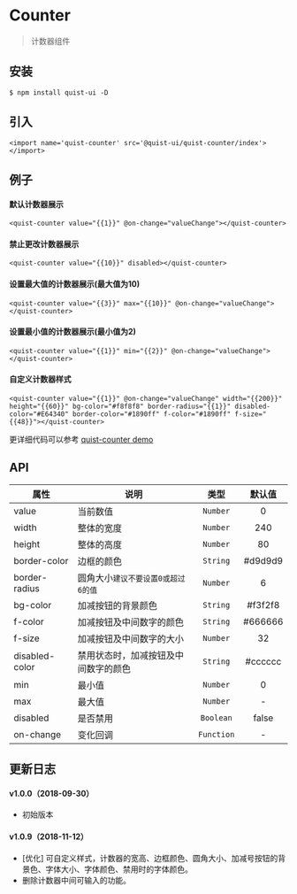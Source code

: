 # Counter

> 计数器组件


## 安装

```
$ npm install quist-ui -D
```

## 引入
```js{4}
<import name='quist-counter' src='@quist-ui/quist-counter/index'></import>
```

## 例子

#### 默认计数器展示

```js{4}
<quist-counter value="{{1}}" @on-change="valueChange"></quist-counter>
```

#### 禁止更改计数器展示

```js{4}
<quist-counter value="{{10}}" disabled></quist-counter>
```

#### 设置最大值的计数器展示(最大值为10)

```js{4}
<quist-counter value="{{3}}" max="{{10}}" @on-change="valueChange"></quist-counter>
```

#### 设置最小值的计数器展示(最小值为2)

```js{4}
<quist-counter value="{{1}}" min="{{2}}" @on-change="valueChange"></quist-counter>
```

#### 自定义计数器样式

```js{4}
<quist-counter value="{{1}}" @on-change="valueChange" width="{{200}}" height="{{60}}" bg-color="#f8f8f8" border-radius="{{1}}" disabled-color="#E64340" border-color="#1890ff" f-color="#1890ff" f-size="{{48}}"></quist-counter>
```

更详细代码可以参考 [quist-counter demo](https://github.com/JDsecretFE/quist-ui/tree/master/src/Counter/index.ux)

## API 

| 属性 | 说明 | 类型 | 默认值 |
|-------------|------------|:--------:|:-----:|
| value | 当前数值 | `Number` | 0 |
| width | 整体的宽度 | `Number` | 240 |
| height | 整体的高度 | `Number` | 80 |
| border-color | 边框的颜色 | `String` | #d9d9d9 |
| border-radius | 圆角大小`建议不要设置0或超过6的值` | `Number` | 6 |
| bg-color | 加减按钮的背景颜色 | `String` | #f3f2f8 |
| f-color | 加减按钮及中间数字的颜色 | `String` | #666666 |
| f-size | 加减按钮及中间数字的大小 | `Number` | 32 |
| disabled-color | 禁用状态时，加减按钮及中间数字的颜色 | `String` | #cccccc |
| min | 最小值 | `Number` | 0 |
| max | 最大值 | `Number` | - |
| disabled | 是否禁用 | `Boolean` | false |
| on-change | 变化回调 | `Function` | - |


## 更新日志

#### v1.0.0（2018-09-30）
* 初始版本

#### v1.0.9（2018-11-12）
* [优化] 可自定义样式，计数器的宽高、边框颜色、圆角大小、加减号按钮的背景色、字体大小、字体颜色、禁用时的字体颜色。
* 删除计数器中间可输入的功能。